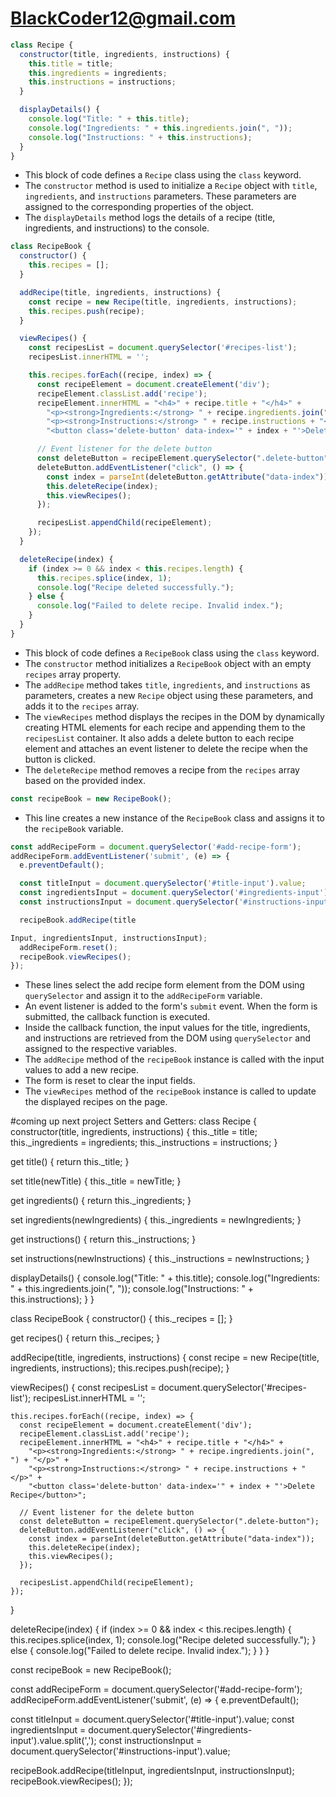 # BlackCoder12@gmail.com

```javascript
class Recipe {
  constructor(title, ingredients, instructions) {
    this.title = title;
    this.ingredients = ingredients;
    this.instructions = instructions;
  }

  displayDetails() {
    console.log("Title: " + this.title);
    console.log("Ingredients: " + this.ingredients.join(", "));
    console.log("Instructions: " + this.instructions);
  }
}
```
- This block of code defines a `Recipe` class using the `class` keyword.
- The `constructor` method is used to initialize a `Recipe` object with `title`, `ingredients`, and `instructions` parameters. These parameters are assigned to the corresponding properties of the object.
- The `displayDetails` method logs the details of a recipe (title, ingredients, and instructions) to the console.

```javascript
class RecipeBook {
  constructor() {
    this.recipes = [];
  }

  addRecipe(title, ingredients, instructions) {
    const recipe = new Recipe(title, ingredients, instructions);
    this.recipes.push(recipe);
  }

  viewRecipes() {
    const recipesList = document.querySelector('#recipes-list');
    recipesList.innerHTML = '';

    this.recipes.forEach((recipe, index) => {
      const recipeElement = document.createElement('div');
      recipeElement.classList.add('recipe');
      recipeElement.innerHTML = "<h4>" + recipe.title + "</h4>" +
        "<p><strong>Ingredients:</strong> " + recipe.ingredients.join(", ") + "</p>" +
        "<p><strong>Instructions:</strong> " + recipe.instructions + "</p>" +
        "<button class='delete-button' data-index='" + index + "'>Delete Recipe</button>";

      // Event listener for the delete button
      const deleteButton = recipeElement.querySelector(".delete-button");
      deleteButton.addEventListener("click", () => {
        const index = parseInt(deleteButton.getAttribute("data-index"));
        this.deleteRecipe(index);
        this.viewRecipes();
      });

      recipesList.appendChild(recipeElement);
    });
  }

  deleteRecipe(index) {
    if (index >= 0 && index < this.recipes.length) {
      this.recipes.splice(index, 1);
      console.log("Recipe deleted successfully.");
    } else {
      console.log("Failed to delete recipe. Invalid index.");
    }
  }
}
```
- This block of code defines a `RecipeBook` class using the `class` keyword.
- The `constructor` method initializes a `RecipeBook` object with an empty `recipes` array property.
- The `addRecipe` method takes `title`, `ingredients`, and `instructions` as parameters, creates a new `Recipe` object using these parameters, and adds it to the `recipes` array.
- The `viewRecipes` method displays the recipes in the DOM by dynamically creating HTML elements for each recipe and appending them to the `recipesList` container. It also adds a delete button to each recipe element and attaches an event listener to delete the recipe when the button is clicked.
- The `deleteRecipe` method removes a recipe from the `recipes` array based on the provided index.
 
```javascript
const recipeBook = new RecipeBook();
```
- This line creates a new instance of the `RecipeBook` class and assigns it to the `recipeBook` variable.

```javascript
const addRecipeForm = document.querySelector('#add-recipe-form');
addRecipeForm.addEventListener('submit', (e) => {
  e.preventDefault();

  const titleInput = document.querySelector('#title-input').value;
  const ingredientsInput = document.querySelector('#ingredients-input').value.split(',');
  const instructionsInput = document.querySelector('#instructions-input').value;

  recipeBook.addRecipe(title

Input, ingredientsInput, instructionsInput);
  addRecipeForm.reset();
  recipeBook.viewRecipes();
});
```
- These lines select the add recipe form element from the DOM using `querySelector` and assign it to the `addRecipeForm` variable.
- An event listener is added to the form's `submit` event. When the form is submitted, the callback function is executed.
- Inside the callback function, the input values for the title, ingredients, and instructions are retrieved from the DOM using `querySelector` and assigned to the respective variables.
- The `addRecipe` method of the `recipeBook` instance is called with the input values to add a new recipe.
- The form is reset to clear the input fields.
- The `viewRecipes` method of the `recipeBook` instance is called to update the displayed recipes on the page.



#coming up next project Setters and Getters: 
class Recipe {
  constructor(title, ingredients, instructions) {
    this._title = title;
    this._ingredients = ingredients;
    this._instructions = instructions;
  }

  get title() {
    return this._title;
  }

  set title(newTitle) {
    this._title = newTitle;
  }

  get ingredients() {
    return this._ingredients;
  }

  set ingredients(newIngredients) {
    this._ingredients = newIngredients;
  }

  get instructions() {
    return this._instructions;
  }

  set instructions(newInstructions) {
    this._instructions = newInstructions;
  }

  displayDetails() {
    console.log("Title: " + this.title);
    console.log("Ingredients: " + this.ingredients.join(", "));
    console.log("Instructions: " + this.instructions);
  }
}

class RecipeBook {
  constructor() {
    this._recipes = [];
  }

  get recipes() {
    return this._recipes;
  }

  addRecipe(title, ingredients, instructions) {
    const recipe = new Recipe(title, ingredients, instructions);
    this.recipes.push(recipe);
  }

  viewRecipes() {
    const recipesList = document.querySelector('#recipes-list');
    recipesList.innerHTML = '';

    this.recipes.forEach((recipe, index) => {
      const recipeElement = document.createElement('div');
      recipeElement.classList.add('recipe');
      recipeElement.innerHTML = "<h4>" + recipe.title + "</h4>" +
        "<p><strong>Ingredients:</strong> " + recipe.ingredients.join(", ") + "</p>" +
        "<p><strong>Instructions:</strong> " + recipe.instructions + "</p>" +
        "<button class='delete-button' data-index='" + index + "'>Delete Recipe</button>";

      // Event listener for the delete button
      const deleteButton = recipeElement.querySelector(".delete-button");
      deleteButton.addEventListener("click", () => {
        const index = parseInt(deleteButton.getAttribute("data-index"));
        this.deleteRecipe(index);
        this.viewRecipes();
      });

      recipesList.appendChild(recipeElement);
    });
  }

  deleteRecipe(index) {
    if (index >= 0 && index < this.recipes.length) {
      this.recipes.splice(index, 1);
      console.log("Recipe deleted successfully.");
    } else {
      console.log("Failed to delete recipe. Invalid index.");
    }
  }
}

const recipeBook = new RecipeBook();

const addRecipeForm = document.querySelector('#add-recipe-form');
addRecipeForm.addEventListener('submit', (e) => {
  e.preventDefault();

  const titleInput = document.querySelector('#title-input').value;
  const ingredientsInput = document.querySelector('#ingredients-input').value.split(',');
  const instructionsInput = document.querySelector('#instructions-input').value;

  recipeBook.addRecipe(titleInput, ingredientsInput, instructionsInput);
  recipeBook.viewRecipes();
});
